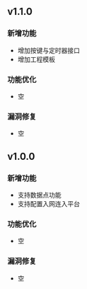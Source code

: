 ## v1.1.0

### 新增功能
- 增加按键与定时器接口
- 增加工程模板

### 功能优化
- 空

### 漏洞修复
- 空


## v1.0.0

### 新增功能
- 支持数据点功能
- 支持配置入网连入平台

### 功能优化
- 空

### 漏洞修复
- 空


